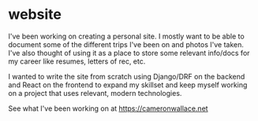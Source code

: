 # website
I've been working on creating a personal site. I mostly want to be able to document some of the different trips I've been on and photos I've taken.
I've also thought of using it as a place to store some relevant info/docs for my career like resumes, letters of rec, etc.

I wanted to write the site from scratch using Django/DRF on the backend and React on the frontend to expand my skillset and keep myself working on a project that uses relevant, modern technologies.

See what I've been working on at https://cameronwallace.net